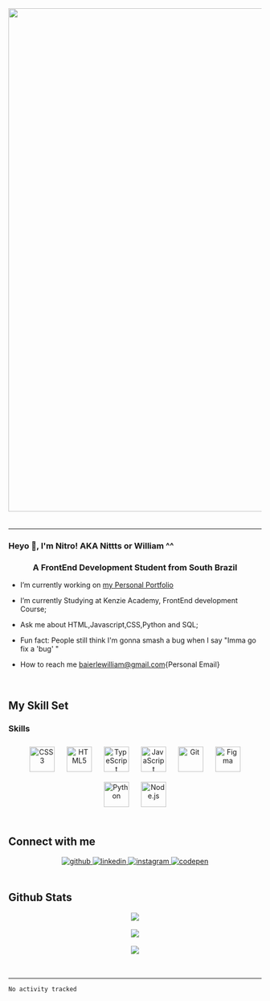 <div align="center">
<img src="https://data.whicdn.com/images/271624292/original.gif" align="left" height="" width="1000" />  
</div>
  
ㅤ
___


### Heyo 👋, I'm Nitro! AKA Nittts or William ^^
  
### <div align="center">A FrontEnd Development Student from South Brazil</div>  
  

-  I’m currently working on [my Personal Portfolio](https://nittts.github.io/Personal-Portifolio/)  
  

- I’m currently Studying at Kenzie Academy, FrontEnd development Course;  
  

- Ask me about HTML,Javascript,CSS,Python and SQL;  
  

- Fun fact: People still think I'm gonna smash a bug when I say "Imma go fix a 'bug' "  
  

- How to reach me baierlewilliam@gmail.com{Personal Email}  
  
<br>



## My Skill Set  

### Skills  
<div align="center">  
<img style="margin: 10px" src="https://profilinator.rishav.dev/skills-assets/css3-original-wordmark.svg" alt="CSS3" height="50" />  
<img style="margin: 10px" src="https://profilinator.rishav.dev/skills-assets/html5-original-wordmark.svg" alt="HTML5" height="50" />  
<img style="margin: 10px" src="https://profilinator.rishav.dev/skills-assets/typescript-original.svg" alt="TypeScript" height="50" />  
<img style="margin: 10px" src="https://profilinator.rishav.dev/skills-assets/javascript-original.svg" alt="JavaScript" height="50" />  
<img style="margin: 10px" src="https://profilinator.rishav.dev/skills-assets/git-scm-icon.svg" alt="Git" height="50" />  
<img style="margin: 10px" src="https://profilinator.rishav.dev/skills-assets/figma-icon.svg" alt="Figma" height="50" />  
<img style="margin: 10px" src="https://profilinator.rishav.dev/skills-assets/python-original.svg" alt="Python" height="50" />  
<img style="margin: 10px" src="https://profilinator.rishav.dev/skills-assets/nodejs-original-wordmark.svg" alt="Node.js" height="50" />  
</div>

<br/>  


## Connect with me  
<div align="center">
<a href="https://github.com/nittts" target="_blank">
<img src=https://img.shields.io/badge/github-%2324292e.svg?&style=for-the-badge&logo=github&logoColor=white alt=github style="margin-bottom: 5px;" />
</a>
<a href="https://linkedin.com/in/william-baierle-0915051a1" target="_blank">
<img src=https://img.shields.io/badge/linkedin-%231E77B5.svg?&style=for-the-badge&logo=linkedin&logoColor=white alt=linkedin style="margin-bottom: 5px;" />
</a>
<a href="https://instagram.com/ninittts" target="_blank">
<img src=https://img.shields.io/badge/instagram-%23000000.svg?&style=for-the-badge&logo=instagram&logoColor=white alt=instagram style="margin-bottom: 5px;" />
</a>
<a href="https://codepen.com/nittts" target="_blank">
<img src=https://img.shields.io/badge/codepen-%23131417.svg?&style=for-the-badge&logo=codepen&logoColor=white alt=codepen style="margin-bottom: 5px;" />
</a>  
</div>  
  

<br/>  


## Github Stats  
<div align="center"><img src="https://github-readme-stats.vercel.app/api?username=nittts&theme=monokai&show_icons=true&count_private=true&hide_border=true" align="center" /></div>  

<br/>  

<div align="center"><img src="https://spotify-github-profile.vercel.app/api/view?uid=31e3zlnbaooqctsl4t7cf4tuolnu&cover_image=true&theme=default&bar_color=4d2323&bar_color_cover=false" /></div>  

<br/>  

<div align="center">
<img src="https://komarev.com/ghpvc/?username=nittts&&style=flat-square" align="center" />
</div>  
  

<br/>  


<br />

----

<!--START_SECTION:waka-->

```text
No activity tracked
```

<!--END_SECTION:waka-->
